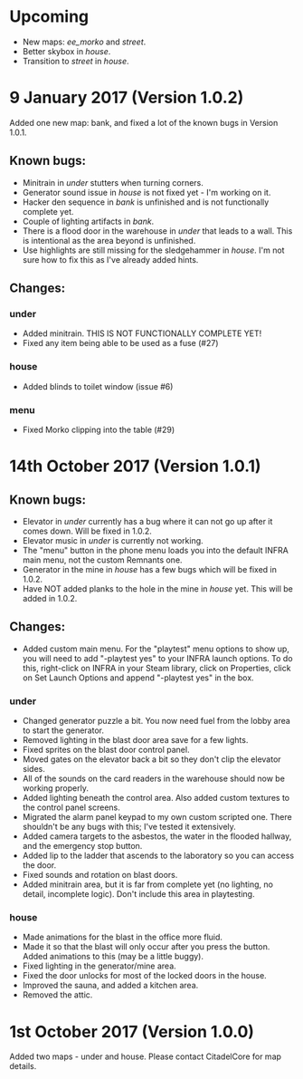 # Upcoming
- New maps: *ee_morko* and *street*.
- Better skybox in *house*.
- Transition to *street* in *house*.

# 9 January 2017 (Version 1.0.2)
Added one new map: bank, and fixed a lot of the known bugs in Version 1.0.1.

## Known bugs:
- Minitrain in *under* stutters when turning corners.
- Generator sound issue in *house* is not fixed yet - I'm working on it.
- Hacker den sequence in *bank* is unfinished and is not functionally complete yet.
- Couple of lighting artifacts in *bank*.
- There is a flood door in the warehouse in *under* that leads to a wall. This is intentional as the area beyond is unfinished.
- Use highlights are still missing for the sledgehammer in *house*. I'm not sure how to fix this as I've already added hints.

## Changes:
### under
- Added minitrain. THIS IS NOT FUNCTIONALLY COMPLETE YET!
- Fixed any item being able to be used as a fuse (#27)

### house
- Added blinds to toilet window (issue #6)

### menu
- Fixed Morko clipping into the table (#29)

# 14th October 2017 (Version 1.0.1)
## Known bugs:
- Elevator in *under* currently has a bug where it can not go up after it comes down. Will be fixed in 1.0.2.
- Elevator music in *under* is currently not working.
- The "menu" button in the phone menu loads you into the default INFRA main menu, not the custom Remnants one.
- Generator in the mine in *house* has a few bugs which will be fixed in 1.0.2.
- Have NOT added planks to the hole in the mine in *house* yet. This will be added in 1.0.2.

## Changes:
- Added custom main menu. For the "playtest" menu options to show up, you will need to add "-playtest yes" to your INFRA launch options. To do this, right-click on INFRA in your Steam library, click on Properties, click on Set Launch Options and append "-playtest yes" in the box.

### under
- Changed generator puzzle a bit. You now need fuel from the lobby area to start the generator.
- Removed lighting in the blast door area save for a few lights.
- Fixed sprites on the blast door control panel.
- Moved gates on the elevator back a bit so they don't clip the elevator sides.
- All of the sounds on the card readers in the warehouse should now be working properly.
- Added lighting beneath the control area. Also added custom textures to the control panel screens.
- Migrated the alarm panel keypad to my own custom scripted one. There shouldn't be any bugs with this; I've tested it extensively.
- Added camera targets to the asbestos, the water in the flooded hallway, and the emergency stop button.
- Added lip to the ladder that ascends to the laboratory so you can access the door.
- Fixed sounds and rotation on blast doors.
- Added minitrain area, but it is far from complete yet (no lighting, no detail, incomplete logic). Don't include this area in playtesting.

### house
- Made animations for the blast in the office more fluid.
- Made it so that the blast will only occur after you press the button. Added animations to this (may be a little buggy).
- Fixed lighting in the generator/mine area.
- Fixed the door unlocks for most of the locked doors in the house.
- Improved the sauna, and added a kitchen area.
- Removed the attic.

# 1st October 2017 (Version 1.0.0)
Added two maps - under and house.
Please contact CitadelCore for map details.
